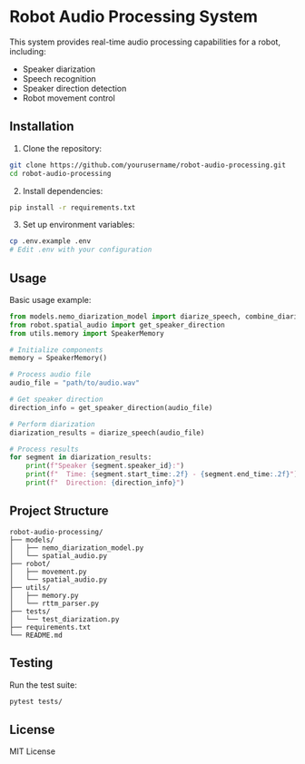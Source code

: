 # Robot Audio Processing System

This system provides real-time audio processing capabilities for a robot, including:
- Speaker diarization
- Speech recognition
- Speaker direction detection
- Robot movement control

## Installation

1. Clone the repository:
```bash
git clone https://github.com/yourusername/robot-audio-processing.git
cd robot-audio-processing
```

2. Install dependencies:
```bash
pip install -r requirements.txt
```

3. Set up environment variables:
```bash
cp .env.example .env
# Edit .env with your configuration
```

## Usage

Basic usage example:

```python
from models.nemo_diarization_model import diarize_speech, combine_diarization_with_transcript
from robot.spatial_audio import get_speaker_direction
from utils.memory import SpeakerMemory

# Initialize components
memory = SpeakerMemory()

# Process audio file
audio_file = "path/to/audio.wav"

# Get speaker direction
direction_info = get_speaker_direction(audio_file)

# Perform diarization
diarization_results = diarize_speech(audio_file)

# Process results
for segment in diarization_results:
    print(f"Speaker {segment.speaker_id}:")
    print(f"  Time: {segment.start_time:.2f} - {segment.end_time:.2f}")
    print(f"  Direction: {direction_info}")
```

## Project Structure

```
robot-audio-processing/
├── models/
│   ├── nemo_diarization_model.py
│   └── spatial_audio.py
├── robot/
│   ├── movement.py
│   └── spatial_audio.py
├── utils/
│   ├── memory.py
│   └── rttm_parser.py
├── tests/
│   └── test_diarization.py
├── requirements.txt
└── README.md
```

## Testing

Run the test suite:

```bash
pytest tests/
```

## License

MIT License
